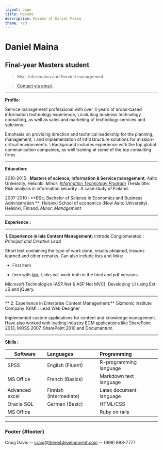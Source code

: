 ```yaml
---
layout: page
title: Resume
description: Resume of Daniel Maina
theme: red
---
```


**Daniel Maina**
==================

**Final-year Masters student**
------
		
> Msc. Information and Service management.
		
> [Contact via email.](mailto:fofungi@aol.com)

------

**Profile:**

Service management professional with over 4 years of broad-based information technology experience, \\
including business technology consulting, as well as sales and marketing of technology services and solutions.

Emphasis on providing direction and technical leadership for the planning, 
management, \\
and implementation of infrastructure solutions for mission-critical environments. \\
Background includes experience with the top global communication companies, as well training at some of the top consulting firms. 

------
**Education:**

2010-2015 
: **Masters of science, Information & Service management**; 
Aalto University, Helsinki.
*Minor: [Information Technology Program](http://itpaalto.net/information-service-business/)*
    Thesis title: Risk analysis in information security : A case study of Finland. 

2007-2010
:   **BSc, Bachelor of Science in Economics and Business Administration **; 
Helsinki School of economics (Now Aalto University).
Helsinki, Finland.
    *Minor: Management*

------

**Experience :**

***

**1. Experience in lala Content Management:**
Initrode Conglomerated
: *Principal and Creative Lead*


Short text containing the type of work done, results obtained,
lessons learned and other remarks. Can also include lists and
links:
 
* First item
 
* Item with [link](http://www.example.com). Links will work both in
  the html and pdf versions.

Microsoft Technologies (ASP.Net & ASP.Net MVC). Developing UI using Ext JS and jQuery.

------

** 2. Experience in Enterprise Content Management:**
Gizmonic Institute Company (GIM)
: Lead Web Designer

Implemented custom applications for content and knowledge management. Have also worked with leading industry ECM applications like SharePoint 2013, MOSS 2007, SharePoint 2010 and Documentum.

------

**Skills :**




| Software      | Languages    | Programming  |
| ------------- |:-------------| :------------|
| SPSS      	| English (Fluent) |    R-programming language|
| MS Office      	| French (Basics)|Markdown text language|
| Advanced excel 	| Finnish (intermediate)      |    Latex document language|
| Oracle SQL | German (Basic)    |  HTML/CSS    |
| MS Office      | |Ruby on rails|




------

### Footer {#footer}

Craig Davis -- [craig@there4development.com](craig@there4development.com) -- (999) 888-7777

